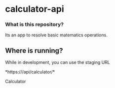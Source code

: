 # calculator-api

### What is this repository? ###
Its an app to resolve basic matematics operations.

## Where is running?
While in development, you can use the staging URL

<span>
*https:///api/calculator/*

</span>


Calculator
